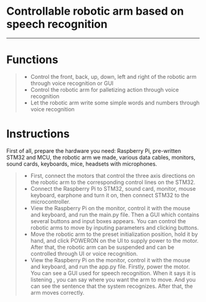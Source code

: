 ﻿
# Controllable robotic arm based on speech recognition
------
# Functions

> * Control the front, back, up, down, left and right of the robotic arm through voice recognition or GUI
> * Control the robotic arm for palletizing action through voice recognition
> * Let the robotic arm write some simple words and numbers through voice recognition

# Instructions

First of all, prepare the hardware you need: Raspberry Pi, pre-written STM32 and MCU, the robotic arm we made, various data cables, monitors, sound cards, keyboards, mice, headsets with microphones.

> * First, connect the motors that control the three axis directions on the robotic arm to the corresponding control lines on the STM32.
> * Connect the Raspberry Pi to STM32, sound card, monitor, mouse keyboard, earphone and turn it on, then connect STM32 to the microcontroller.
> * View the Raspberry Pi on the monitor, control it with the mouse and keyboard, and run the main.py file. Then a GUI which contains several buttons and input boxes appears. You can control the robotic arms to move by inputing parameters and clicking buttons.
> * Move the robotic arm to the preset initialization position, hold it by hand, and click POWERON on the UI to supply power to the motor. After that, the robotic arm can be suspended and can be controlled through UI or voice recognition.
> * View the Raspberry Pi on the monitor, control it with the mouse and keyboard, and run the app.py file. Firstly, power the motor. You can see a GUI used for speech recognition. When it says it is listening , you can say where you want the arm to move. And you can see the sentence that the system recognizes. After that, the arm moves correctly.
